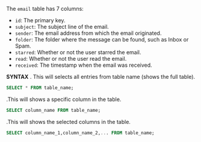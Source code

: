 

The `email` table has 7 columns:

- `id`: The primary key.
- `subject`: The subject line of the email.
- `sender`: The email address from which the email originated.
- `folder`: The folder where the message can be found, such as Inbox or Spam.
- `starred`: Whether or not the user starred the email.
- `read`: Whether or not the user read the email.
- `received`: The timestamp when the email was received.


**SYNTAX**
. This will selects all entries from table name (shows the full table).
```SQL
SELECT * FROM table_name;
```
.This will shows a specific column in the table.
```SQL
SELECT column_name FROM table_name;
```
.This will shows the selected columns in the table.
```SQL
SELECT column_name_1,column_name_2,... FROM table_name;
```
